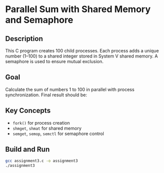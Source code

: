 # Parallel Sum with Shared Memory and Semaphore

## Description

This C program creates 100 child processes. Each process adds a unique number (1–100) to a shared integer stored in System V shared memory. A semaphore is used to ensure mutual exclusion.

## Goal

Calculate the sum of numbers 1 to 100 in parallel with process synchronization. Final result should be:


## Key Concepts

- `fork()` for process creation  
- `shmget`, `shmat` for shared memory  
- `semget`, `semop`, `semctl` for semaphore control  

## Build and Run

```bash
gcc assignment3.c -o assignment3
./assignment3


